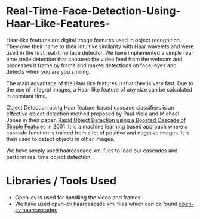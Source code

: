 # Real-Time-Face-Detection-Using-Haar-Like-Features-

Haar-like features are digital image features used in object recognition. They owe their name to their intuitive similarity with Haar wavelets and were used in the first real-time face detector. We have implemented a simple real time smile detection that captures the video feed from the webcam and processes it frame by frame and makes detections on face, eyes and detects when you are you smiling.

The main advantage of the Haar like features is that they is very fast. Due to the use of integral images, a Haar-like feature of any size can be calculated in constant time.

Object Detection using Haar feature-based cascade classifiers is an effective object detection method proposed by 
Paul Viola and Michael Jones in their paper, [Rapid Object Detection using a Boosted Cascade of Simple Features](http://citeseerx.ist.psu.edu/viewdoc/download?doi=10.1.1.10.6807&rep=rep1&type=pdf) in 2001. 
It is a machine learning based approach where a cascade function is trained from a lot of positive and negative images. 
It is then used to detect objects in other images.

We have simply used haarcascade xml files to load our cascades and perform real time object detection.

# Libraries / Tools Used

* Open-cv is used for handling the video and frames.
* We have used open-cv haarcascade xml files which can be found [open-cv haarcascades](https://github.com/opencv/opencv/tree/master/data/haarcascades)



